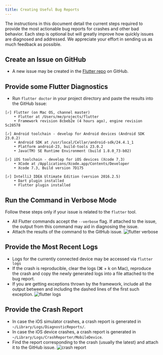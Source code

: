 ```yaml
---
title: Creating Useful Bug Reports
---
```


The instructions in this document detail the current steps required to provide the most
actionable bug reports for crashes and other bad behavior. Each step is optional but
will greatly improve how quickly issues are diagnosed and addressed. We appreciate your
effort in sending us as much feedback as possible.

## Create an Issue on GitHub

* A new issue may be created in the [Flutter
  repo]({{site.github}}/flutter/flutter/issues/new) on GitHub.

## Provide some Flutter Diagnostics

* Run `flutter doctor` in your project directory and paste the results into the GitHub Issue:

```
[✓] Flutter (on Mac OS, channel master)
    • Flutter at /Users/me/projects/flutter
    • Framework revision 8cbeb2e (4 hours ago), engine revision 5c28578

[✓] Android toolchain - develop for Android devices (Android SDK 23.0.2)
    • Android SDK at /usr/local/Cellar/android-sdk/24.4.1_1
    • Platform android-23, build-tools 23.0.2
    • Java(TM) SE Runtime Environment (build 1.8.0_73-b02)

[✓] iOS toolchain - develop for iOS devices (Xcode 7.3)
    • XCode at /Applications/Xcode.app/Contents/Developer
    • Xcode 7.3, Build version 7D175

[✓] IntelliJ IDEA Ultimate Edition (version 2016.2.5)
    • Dart plugin installed
    • Flutter plugin installed
```

## Run the Command in Verbose Mode

Follow these steps only if your issue is related to the `flutter` tool.

* All Flutter commands accept the `--verbose` flag. If attached to the issue, the output from this command may aid in diagnosing the issue.
* Attach the results of the command to the GitHub issue.
![flutter verbose](/images/verbose_flag.png)

## Provide the Most Recent Logs

* Logs for the currently connected device may be accessed via `flutter logs`
* If the crash is reproducible, clear the logs (⌘ + k on Mac), reproduce the crash and copy the newly generated logs into a file attached to the bug report.
* If you are getting exceptions thrown by the framework, include all the output between and including the dashed lines of the first such exception.
![flutter logs](/images/logs.png)

## Provide the Crash Report

* In case the iOS simulator crashes, a crash report is generated in `~/Library/Logs/DiagnosticReports/`.
* In case the iOS device crashes, a crash report is generated in `~/Library/Logs/CrashReporter/MobileDevice`.
* Find the report corresponding to the crash (usually the latest) and attach it to the GitHub issue.
![crash report](/images/crash_reports.png)
